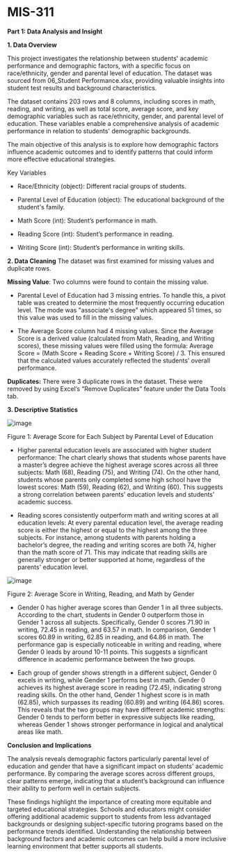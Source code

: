 # MIS-311

**Part 1: Data Analysis and Insight**

**1. Data Overview**

This project investigates the relationship between students' academic performance and demographic factors, with a specific focus on race/ethnicity, gender  and parental level of education. The dataset was sourced from 06_Student Performance.xlsx, providing valuable insights into student test results and background characteristics.

The dataset contains 203 rows and 8 columns, including scores in math, reading, and writing, as well as total score, average score, and key demographic variables such as race/ethnicity, gender, and parental level of education. These variables enable a comprehensive analysis of academic performance in relation to students' demographic backgrounds.

The main objective of this analysis is to explore how demographic factors influence academic outcomes and to identify patterns that could inform more effective educational strategies.

Key Variables

- Race/Ethnicity (object): Different racial groups of students.


- Parental Level of Education (object): The educational background of the student's family.


- Math Score (int): Student’s performance in math.


- Reading Score (int): Student’s performance in reading.


- Writing Score (int): Student’s performance in writing skills.

**2. Data Cleaning**
The dataset was first examined for missing values and duplicate rows.

**Missing Value**: Two columns were found to contain the missing value.

- Parental Level of Education had 3 missing entries. To handle this, a pivot table was created to determine the most frequently occurring education level. The mode was "associate's degree" which appeared 51 times, so this value was used to fill in the missing values.
  
- The Average Score column had 4 missing values. Since the Average Score is a derived value (calculated from Math, Reading, and Writing scores), these missing values were filled using the formula: Average Score = (Math Score + Reading Score + Writing Score) / 3. This ensured that the calculated values accurately reflected the students’ overall performance.

**Duplicates:**
There were 3 duplicate rows in the dataset. These were removed by using Excel’s “Remove Duplicates” feature under the Data Tools tab.

**3. Descriptive Statistics**

![image](https://github.com/user-attachments/assets/fde76eb0-9269-4ee1-8ba0-1af51720d439)

Figure 1: Average Score for Each Subject by Parental Level of Education

- Higher parental education levels are associated with higher student performance: The chart clearly shows that students whose parents have a master’s degree achieve the highest average scores across all three subjects: Math (68), Reading (75), and Writing (74). On the other hand, students whose parents only completed some high school have the lowest scores: Math (59), Reading (62), and Writing (60). This suggests a strong correlation between parents’ education levels and students’ academic success.

- Reading scores consistently outperform math and writing scores at all education levels: At every parental education level, the average reading score is either the highest or equal to the highest among the three subjects. For instance, among students with parents holding a bachelor’s degree, the reading and writing scores are both 74, higher than the math score of 71. This may indicate that reading skills are generally stronger or better supported at home, regardless of the parents' education level.

![image](https://github.com/user-attachments/assets/5c779165-674b-4e57-aea4-1c2edf227907)

Figure 2: Average Score in Writing, Reading, and Math by Gender

- Gender 0 has higher average scores than Gender 1 in all three subjects.
According to the chart, students in Gender 0 outperform those in Gender 1 across all subjects. Specifically, Gender 0 scores 71.90 in writing, 72.45 in reading, and 63.57 in math. In comparison, Gender 1 scores  60.89 in writing, 62.85 in reading, and 64.86 in math. The performance gap is especially noticeable in writing and reading, where Gender 0 leads by around 10-11 points. This suggests a significant difference in academic performance between the two groups.

- Each group of gender shows strength in a different subject, Gender 0 excels in writing, while Gender 1 performs best in math.
Gender 0 achieves its highest average score in reading (72.45), indicating strong reading skills. On the other hand, Gender 1 highest score is in math (62.85), which surpasses its reading (60.89) and writing (64.86) scores. This reveals that the two groups may have different academic strengths: Gender 0 tends to perform better in expressive subjects like reading, whereas Gender 1 shows stronger performance in logical and analytical areas like math.

**Conclusion and Implications**

The analysis reveals demographic factors particularly parental level of education and gender that have a significant impact on students' academic performance. By comparing the average scores across different groups, clear patterns emerge, indicating that a student’s background can influence their ability to perform well in certain subjects.

These findings highlight the importance of creating more equitable and targeted educational strategies. Schools and educators might consider offering additional academic support to students from less advantaged backgrounds or designing subject-specific tutoring programs based on the performance trends identified. Understanding the relationship between background factors and academic outcomes can help build a more inclusive learning environment that better supports all students.
